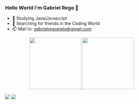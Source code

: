 ### Hello World i'm Gabriel Rego 👋

- 🌱 Studying Java/Javascript
- 👯 Searching for friends in the Coding World
- 📫 Mail to: gabrielregomelo@gmail.com
<div align="center">
  <a href="https://github.com/snoopyzin">
  <img height="170em" src="https://github-readme-stats.vercel.app/api?username=snoopyzin&show_icons=true&theme=dark&include_all_commits=true&count_private=true"/>
  <img height="170em" src="https://github-readme-stats.vercel.app/api/top-langs/?username=snoopyzin&layout=compact&langs_count=7&theme=dark"/>
</div>



  <div> 
  
 <a href="https://wa.me/5562992444613" target="_blank"><img src="https://img.shields.io/badge/WhatsApp-25D366?style=for-the-badge&logo=whatsapp&logoColor=white" target="_blank"></a>
  <a href="https://br.linkedin.com/in/gabriel-rêgo-a630021ab?trk=people-guest_people_search-card" target="_blank"><img src="https://img.shields.io/badge/-LinkedIn-%230077B5?style=for-the-badge&logo=linkedin&logoColor=white" target="_blank"></a> 


</div>

